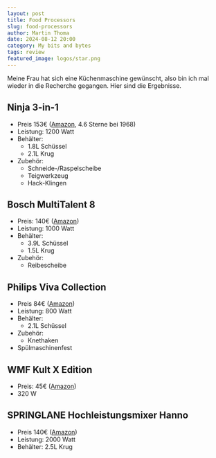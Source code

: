 ```yaml
---
layout: post
title: Food Processors
slug: food-processors
author: Martin Thoma
date: 2024-08-12 20:00
category: My bits and bytes
tags: review
featured_image: logos/star.png
---
```

Meine Frau hat sich eine Küchenmaschine gewünscht, also bin ich mal wieder in
die Recherche gegangen. Hier sind die Ergebnisse.

## Ninja 3-in-1

* Preis 153€ ([Amazon](https://www.amazon.de/Ninja-1-K%C3%BCchenmaschine-BN800EU-8-l-Beh%C3%A4lter-1-l-Kanne/dp/B08HSF4FY6/), 4.6 Sterne bei 1968)
* Leistung: 1200 Watt
* Behälter:
    * 1.8L Schüssel
    * 2.1L Krug
* Zubehör:
    * Schneide-/Raspelscheibe
    * Teigwerkzeug
    * Hack-Klingen

## Bosch MultiTalent 8

* Preis: 140€ ([Amazon](https://www.amazon.de/Bosch-MC812W501-MultiTalent-Kompakt-K%C3%BCchenmaschine-XXL-R%C3%BChrsch%C3%BCssel/dp/B07GRQSHNJ))
* Leistung: 1000 Watt
* Behälter:
    * 3.9L Schüssel
    * 1.5L Krug
* Zubehör:
    * Reibescheibe

## Philips Viva Collection

* Preis 84€ ([Amazon](https://www.amazon.de/Philips-HR7510-K%C3%BCchenmaschine-Schneidescheibe-Zitruspressenaufsatz/dp/B07TPFW4BG/))
* Leistung: 800 Watt
* Behälter:
    * 2.1L Schüssel
* Zubehör:
    * Knethaken
* Spülmaschinenfest

## WMF Kult X Edition

* Preis: 45€ ([Amazon](https://www.amazon.de/WMF-Zerkleinerer-Glasbeh%C3%A4lter-Geschwindigkeitsstufen-cromargan/dp/B07BGVD8CG/))
* 320 W

## SPRINGLANE Hochleistungsmixer Hanno

* Preis 140€ ([Amazon](https://www.amazon.de/dp/B08SW3S6FC/))
* Leistung: 2000 Watt
* Behälter: 2.5L Krug
